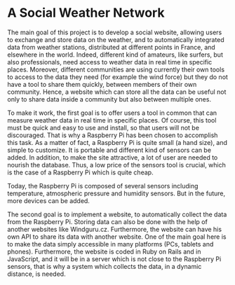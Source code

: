 # A Social Weather Network 

The main goal of this project is to develop a social website, allowing users to exchange and store data on the weather, and to automatically integrated data from weather stations, distributed at different points in France, and elsewhere in the world. Indeed, different kind of amateurs, like surfers, but also professionals, need access to weather data in real time in specific places. Moreover, different communities are using currently their own tools to access to the data they need (for example the wind force) but they do not have a tool to share them quickly, between members of their own community. Hence, a website which can store all the data can be useful not only to share data inside a community but also between multiple ones.

To make it work, the first goal is to offer users a tool in common that can measure weather data in real time in specific places. Of course, this tool must be quick and easy to use and install, so that users will not be discouraged. That is why a Raspberry Pi has been chosen to accomplish this task. As a matter of fact, a Raspberry Pi is quite small (a hand size), and simple to customize. It is portable and different kind of sensors can be added. In addition, to make the site attractive, a lot of user are needed to nourish the database. Thus, a low price of the sensors tool is crucial, which is the case of a Raspberry Pi which is quite cheap.

Today, the Raspberry Pi is composed of several sensors including temperature, atmospheric pressure and humidity sensors. But in the future, more devices can be added.

The second goal is to implement a website, to automatically collect the data from the Raspberry Pi. Storing data can also be done with the help of another websites like Windguru.cz. Furthermore, the website can have his own API to share its data with another website. One of the main goal here is to make the data simply accessible in many platforms (PCs, tablets and phones). Furthermore, the website is coded in Ruby on Rails and in JavaScript, and it will be in a server which is not close to the Raspberry Pi sensors, that is why a system which collects the data, in a dynamic distance, is needed. 


